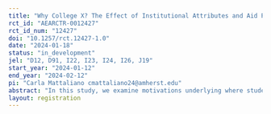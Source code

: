 ```yaml
---
title: "Why College X? The Effect of Institutional Attributes and Aid Packages on Student Willingness to Pay"
rct_id: "AEARCTR-0012427"
rct_id_num: "12427"
doi: "10.1257/rct.12427-1.0"
date: "2024-01-18"
status: "in_development"
jel: "D12, D91, I22, I23, I24, I26, J19"
start_year: "2024-01-12"
end_year: "2024-02-12"
pi: "Carla Mattaliano cmattaliano24@amherst.edu"
abstract: "In this study, we examine motivations underlying where students decide to attend college. We examine the effect of selectivity, diversity, and aid packages, on student willingness to pay (WTP) for college and likelihood of matriculation, using a robust set of demographic information. We use a discrete choice experiment (DCE) programmed in Qualtrics where 400 respondents (consisting of first-year college students) choose between three randomly selected hypothetical institutions over 13 menus (including 2 attention check menus), in collaboration with an online survey company, College Pulse."
layout: registration
---
```


